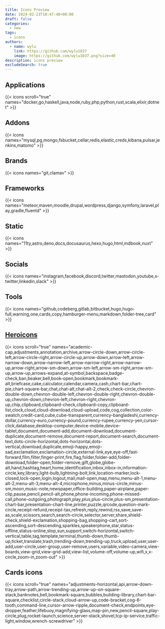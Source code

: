 ```yaml
---
title: Icons Preview
date: 2024-02-23T10:47:48+08:00
draft: false
categories:
  - new
tags:
  - icons
authors:
  - name: wylu
    link: https://github.com/wylu1037
    image: https://github.com/wylu1037.png?size=40
description: icons preview
excludeSearch: true
---
```

## Applications
{{< icons scroll="true" names="docker,go,haskell,java,node,ruby,php,python,rust,scala,elixir,dotnet" >}}

## Addons
{{< icons names="mysql,pg,mongo,fsbucket,cellar,redis,elastic,creds,kibana,pulsar,jenkins,matomo" >}}

## Brands
{{< icons names="git,clamav" >}}

## Frameworks
{{< icons names="meteor,maven,moodle,drupal,wordpress,django,symfony,laravel,play,gradle,fluentd" >}}

## Static
{{< icons names="11ty,astro,deno,docs,docusaurus,hexo,hugo,html,mdbook,nuxt" >}}

## Socials
{{< icons names="instagram,facebook,discord,twitter,mastodon,youtube,x-twitter,linkedin,slack" >}}

## Tools
{{< icons names="github,codeberg,gitlab,bitbucket,hugo,hugo-full,warning,one,cards,copy,hamburger-menu,markdown,folder-tree,card" >}}

## [Heroicons](https://github.com/tailwindlabs/heroicons/tree/v1)
{{< icons scroll="true" names="academic-cap,adjustments,annotation,archive,arrow-circle-down,arrow-circle-left,arrow-circle-right,arrow-circle-up,arrow-down,arrow-left,arrow-narrow-down,arrow-narrow-left,arrow-narrow-right,arrow-narrow-up,arrow-right,arrow-sm-down,arrow-sm-left,arrow-sm-right,arrow-sm-up,arrow-up,arrows-expand,at-symbol,backspace,badge-check,ban,beaker,bell,book-open,bookmark,bookmark-alt,briefcase,cake,calculator,calendar,camera,cash,chart-bar,chart-pie,chart-square-bar,chat,chat-alt,chat-alt-2,check,check-circle,chevron-double-down,chevron-double-left,chevron-double-right,chevron-double-up,chevron-down,chevron-left,chevron-right,chevron-up,chip,clipboard,clipboard-check,clipboard-copy,clipboard-list,clock,cloud,cloud-download,cloud-upload,code,cog,collection,color-swatch,credit-card,cube,cube-transparent,currency-bangladeshi,currency-dollar,currency-euro,currency-pound,currency-rupee,currency-yen,cursor-click,database,desktop-computer,device-mobile,device-tablet,document,document-add,document-download,document-duplicate,document-remove,document-report,document-search,document-text,dots-circle-horizontal,dots-horizontal,dots-vertical,download,duplicate,emoji-happy,emoji-sad,exclamation,exclamation-circle,external-link,eye,eye-off,fast-forward,film,filter,finger-print,fire,flag,folder,folder-add,folder-download,folder-open,folder-remove,gift,globe,globe-alt,hand,hashtag,heart,home,identification,inbox,inbox-in,information-circle,key,library,light-bulb,lightning-bolt,link,location-marker,lock-closed,lock-open,login,logout,mail,mail-open,map,menu,menu-alt-1,menu-alt-2,menu-alt-3,menu-alt-4,microphone,minus,minus-circle,minus-sm,moon,music-note,newspaper,office-building,paper-airplane,paper-clip,pause,pencil,pencil-alt,phone,phone-incoming,phone-missed-call,phone-outgoing,photograph,play,plus,plus-circle,plus-sm,presentation-chart-bar,presentation-chart-line,printer,puzzle,qrcode,question-mark-circle,receipt-refund,receipt-tax,refresh,reply,rewind,rss,save,save-as,scale,scissors,search,search-circle,selector,server,share,shield-check,shield-exclamation,shopping-bag,shopping-cart,sort-ascending,sort-descending,sparkles,speakerphone,star,status-offline,status-online,stop,sun,support,switch-horizontal,switch-vertical,table,tag,template,terminal,thumb-down,thumb-up,ticket,translate,trash,trending-down,trending-up,truck,upload,user,user-add,user-circle,user-group,user-remove,users,variable,video-camera,view-boards,view-grid,view-grid-add,view-list,volume-off,volume-up,wifi,x,x-circle,zoom-in,zoom-out" >}}

## Cards icons
{{< icons scroll="true" names="adjustments-horizontal,api,arrow-down-tray,arrow-path,arrow-trending-up,arrow-up-on-square-stack,banknotes,bell,bookmark-square,bubbles,building-library,chart-bar-square,checklist,circle-stack,cloud-arrow-up,code-bracket,cog-6-tooth,command-line,cursor-arrow-ripple,document-check,endpoints,eye-dropper,feather,lifebuoy,magnifying-glass,map-pin,new,pencil-square,play-circle,plug,rocket-launch,science,server-stack,shovel,tcp-ip-service,traffic-light,window,wrench-screwdriver" >}}
